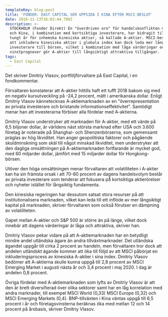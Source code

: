 ```yaml
---
templateKey: blog-post
title: 'FONDER: EAST CAPITAL SER UPPSIDA I KINA EFTER MSCI-BESLUT'
date: 2018-11-13T16:03:44.790Z
description: >-
  STOCKHOLM (Fonder Direkt) En "överdriven oro" för handelskonflikten mellan USA
  och Kina, i kombination med kortsiktiga investerare, har bidragit till ett
  tungt år för inhemska kinesiska aktier, så kallade A-aktier. MSCI-beslutet om
  att inkludera kinesiska aktier i globala index kan dock leda mer långsiktiga
  investerare till börsen, vilket i kombination med låga värderingar och bra
  vinstprognoser gör A-aktier till långsiktigt attraktiva tillgångar.
tags:
  - East Capital
---
```

Det skriver Dmitriy Vlasov, portföljförvaltare på East Capital, i en fondkommentar.

Förvaltaren konstaterar att A-aktier hittills haft ett tufft 2018 bakom sig med en negativ kursutveckling på -24,2 procent, mätt i amerikanska dollar. Enligt Dmitriy Vlasov kännetecknas A-aktiemarknaden av en "överrepresentation av privata investerare och bristande informationseffektivitet". Samtidigt menar han att investerarna förbiser alla fördelar med A-aktierna. 

Dmitriy Vlasov understryker att marknaden för A-aktier, med ett värde på 6,5 biljoner dollar, är världens näst största marknad efter USA och 3.600 företag är noterade på Shanghai- och Shenzenbörserna, som gemensamt präglas av hög likviditet. Han anger geopolitiska faktorer och pågående skuldminskning som skäl till något minskad likviditet, men understryker att den dagliga omsättningen på A-aktiemarknaden fortfarande är mycket god, med 60 miljarder dollar, jämfört med 15 miljarder dollar för Hongkong-börsen.

Utöver den höga omsättningen menar förvaltaren att volatiliteten i A-aktier kan ha sin främsta orsak i att 70-80 procent av dagens handelsvolym består av privata investerare som tenderar att fokusera på̊ kortsiktiga aktierörelser och nyheter istället för långsiktig fundamenta.  

Den kinesiska regeringen har dessutom satsat stora resurser på att institutionalisera marknaden, vilket kan leda till ett inflöde av mer långsiktigt kapital på marknaden, skriver förvaltaren som också förutser en dämpning av volatiliteten.

Gapet mellan A-aktier och S&P 500 är större än på länge, vilket dock innebär att dagens värderingar är låga och attraktiva, skriver han.

Dmitriy Vlasov pekar vidare på att A-aktiemarknaden har en betydligt mindre andel utländska ägare än andra tillväxtmarknader. Det utländska ägandet uppgår till cirka 2 procent av handeln, men förvaltaren tror dock att andelen utländskt ägande kommer att öka till följd av att MSCI påbörjat en inkluderingsprocess av kinesiska A-aktier i sina index. Dmitriy Vlasov bedömer att A-aktierna skulle kunna uppgå till 2,8 procent av MSCI Emerging Market i augusti nästa år och 3,4 procent i maj 2020. I dag är andelen 0,8 procent.

Övriga fördelar med A-aktiemarknaden som lyfts av Dmitriy Vlasov är att den är brett diversifierad över olika sektorer samt har en låg korrelation med andra marknader, till exempel MSCI World (0,33) MSCI Europe (0,32) och MSCI Emerging Markets (0,4). BNP-tillväxten i Kina väntas uppgå till 6,5 procent i år och företagsvinsterna beräknas öka med mellan 12 och 14 procent på årsbasis, skriver Dmitriy Vlasov.
